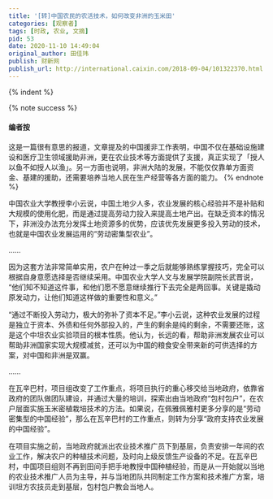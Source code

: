 ```yaml
---
title: '[转]中国农民的农活技术，如何改变非洲的玉米田'
categories: [观察者]
tags: [时政, 农业, 文摘]
pid: 53
date: 2020-11-10 14:49:04
original_author: 田佳玮
publish: 财新网
publish_url: http://international.caixin.com/2018-09-04/101322370.html
---
```


<!-- 首行空两格 -->{% indent %} 

{% note success %}
#### 编者按
这是一篇很有意思的报道，文章提及的中国援非工作表明，中国不仅在基础设施建设和医疗卫生领域援助非洲，更在农业技术等方面提供了支援，真正实现了「授人以鱼不如授人以渔」。另一方面也说明，非洲大陆的发展，不能仅仅靠单方面资金、基建的援助，还需要培养当地人民在生产经营等各方面的能力。
{% endnote %}
<!-- more -->

中国农业大学教授李小云说，中国土地少人多，农业发展的核心经验并不是补贴和大规模的使用化肥，而是通过提高劳动力投入来提高土地产出。在缺乏资本的情况下，非洲没办法充分发挥土地资源多的优势，应该优先发展更多投入劳动的技术，也就是中国农业发展运用的“劳动密集型农业”。

…… 

因为这套方法非常简单实用，农户在种过一季之后就能够熟练掌握技巧，完全可以根据自身意愿选择是否继续采用。中国农业大学人文与发展学院副院长武晋说， “他们知不知道这件事，和他们愿不愿意继续推行下去完全是两回事。关键是撬动原发动力，让他们知道这样做的重要性和意义。”

“通过不断投入劳动力，极大的弥补了资本不足。”李小云说，这种农业发展的过程是独立于资本、外债和任何外部投入的，产生的剩余是纯的剩余，不需要还账，这是这个中坦农业实验项目的根本性质。他认为，长远的看，帮助非洲发展农业可以帮助非洲国家实现大规模减贫，还可以为中国的粮食安全带来新的可供选择的方案，对中国和非洲是双赢。

……

在瓦辛巴村，项目组改变了工作重点，将项目执行的重心移交给当地政府，依靠省政府的团队做团队建设，并通过大量的培训，探索出由当地政府“包村包户”，在农户层面实施玉米密植栽培技术的方法。如果说，在佩雅佩雅村更多分享的是“劳动密集型的中国经验”，那么在瓦辛巴村的工作重点，则转为分享“政府支持农业发展的中国经验”。

在项目实施之前，当地政府就派出农业技术推广员下到基层，负责安排一年间的农业工作，解决农户的种植技术问题，及时向上级反馈生产设备的不足。在瓦辛巴村，中国项目组则不再到田间手把手地教授中国种植经验，而是从一开始就以当地的农业技术推广人员为主导，并与当地团队共同制定工作方案和技术推广方案，培训坦方农技员走到基层，包村包户教会当地人。